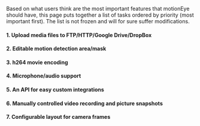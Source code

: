 Based on what users think are the most important features that motionEye should have, this page puts together a list of tasks ordered by priority (most important first). The list is not frozen and will for sure suffer modifications.

#### 1. Upload media files to FTP/HTTP/Google Drive/DropBox

#### 2. Editable motion detection area/mask

#### 3. h264 movie encoding

#### 4. Microphone/audio support

#### 5. An API for easy custom integrations

#### 6. Manually controlled video recording and picture snapshots

#### 7. Configurable layout for camera frames
